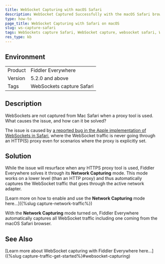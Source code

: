 ```yaml
---
title: WebSocket Capturing with macOS Safari
description: WebSocket Captured Successfully with the macOS Safari browser
type: how-to
page_title: WebSocket Capturing with Safari on macOS
slug: ws-capture-safari
tags: WebSockets capture Safari, WebSocket capture, websocket safari, WSS Safari, WSS proxy capture, WSS proxy traffic
res_type: kb
---
```


## Environment

|   |   |
|----------|-------|
| Product  | Fiddler Everywhere |
| Version  | 5.2.0 and above |
| Tags | WebSockets capture Safari |

## Description

WebSockets are not captured from Mac Safari when a proxy tool is used. What causes the issue, and how can it be solved?

The issue is caused by [a reported bug in the Apple implementation of WebSockets in Safari](https://discussions.apple.com/thread/253885692?sortBy=best), where the WebSocket traffic is never going through an HTTP(S) proxy even for scenarios where the proxy is explicitly set.

## Solution

While the issue will resurface when any HTTPS proxy tool is used, Fiddler Everywhere solves it through its **Network Capturing** mode. This mode works on a lower level (than an HTTP proxy) and thus automatically captures the WebSocket traffic that goes through the active network adapter.

[Learn more on how to enable and use the **Network Capturing** mode here...]({%slug capture-network-traffic%})

With the **Network Capturing** mode turned on, Fiddler Everywhere automatically captures all WebSocket traffic including one coming from the macOS Safari browser.


## See Also

[Learn more about WebSocket capturing with Fiddler Everywhere here...]({%slug capture-traffic-get-started%}#websocket-capturing)